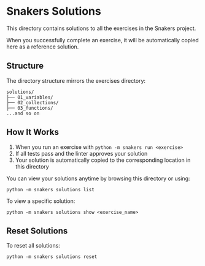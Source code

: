 # Snakers Solutions

This directory contains solutions to all the exercises in the Snakers project.

When you successfully complete an exercise, it will be automatically copied here as a reference solution.

## Structure

The directory structure mirrors the exercises directory:

```
solutions/
├── 01_variables/
├── 02_collections/
├── 03_functions/
...and so on
```

## How It Works

1. When you run an exercise with `python -m snakers run <exercise>`
2. If all tests pass and the linter approves your solution
3. Your solution is automatically copied to the corresponding location in this directory

You can view your solutions anytime by browsing this directory or using:

```
python -m snakers solutions list
```

To view a specific solution:

```
python -m snakers solutions show <exercise_name>
```

## Reset Solutions

To reset all solutions:

```
python -m snakers solutions reset
```

